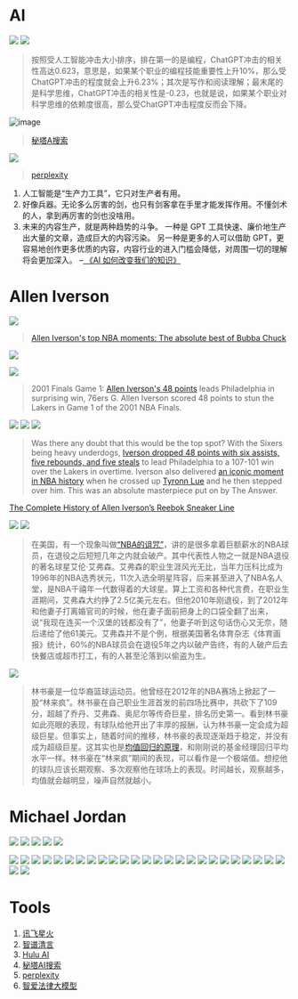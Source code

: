 # AI

![](https://github.com/ipr9/ipr9/assets/163503847/8e33ce97-4845-459e-a99b-b64c0f6fe908)
![](https://github.com/ipr9/ipr9/assets/163503847/a76fca58-e59f-4be1-a7a8-df2a190f07db)
> 按照受人工智能冲击大小排序，排在第一的是编程，ChatGPT冲击的相关性高达0.623，意思是，如果某个职业的编程技能重要性上升10%，那么受ChatGPT冲击的程度就会上升6.23%；其次是写作和阅读理解；最末尾的是科学思维，ChatGPT冲击的相关性是-0.23，也就是说，如果某个职业对科学思维的依赖度很高，那么受ChatGPT冲击程度反而会下降。

![image](https://github.com/ipr9/ipr9/assets/163503847/12dd0e01-9c9d-4a47-b82d-0957a5c4bbf0)
> [秘塔A搜索](https://metaso.cn/)

![](https://github.com/ipr9/ipr9/assets/163503847/9159bdb3-1fe4-4a97-a647-9bcedf0bcf8b)
> [perplexity](https://www.perplexity.ai/)

1. 人工智能是“生产力工具”，它只对生产者有用。
2. 好像兵器。无论多么厉害的剑，也只有剑客拿在手里才能发挥作用。不懂剑术的人，拿到再厉害的剑也没啥用。
3. 未来的内容生产，就是两种趋势的斗争。 一种是 GPT 工具快速、廉价地生产出大量的文章，造成巨大的内容污染。 另一种是更多的人可以借助 GPT，更容易地创作更多优质的内容，内容行业的进入门槛会降低，对周围一切的理解将会更加深入。 –[ 《AI 如何改变我们的知识》](https://slite.com/blog/gpt-knowledge-revolution-is-coming)

# Allen Iverson 

![](https://github.com/8ipr/8ipr/assets/163694726/5f06721e-db9a-428a-b4ae-de999933d24c)
> [Allen Iverson's top NBA moments: The absolute best of Bubba Chuck](https://www.si.com/nba/2016/09/07/allen-iverson-76ers-nuggets-georgetown-hall-of-fame-michael-jordan-tyronn-lue)

![](https://github.com/8ipr/8ipr/assets/163694726/3af8d03b-afa7-48d1-b1a1-096817a8b653)

![](https://github.com/8ipr/8ipr/assets/163694726/991858e0-e3bc-4570-b767-390daa39f4f4)
> 2001 Finals Game 1: [Allen Iverson's 48 points](https://www.nba.com/watch/video/game-1-allen-iversons-48-points-leads-philadelphia-in-surprising-win) leads Philadelphia in surprising win, 76ers G. Allen Iverson scored 48 points to stun the Lakers in Game 1 of the 2001 NBA Finals.

![](https://github.com/8ipr/8ipr/assets/163694726/6f5f7989-91f5-4953-9176-5a4d5b2e641e)
![](https://github.com/8ipr/8ipr/assets/163694726/08fb77e3-1561-41f8-bed0-3766e1b5775c)
![](https://github.com/8ipr/8ipr/assets/163694726/d7354013-811b-4b01-86d5-3b61830bd485)
> Was there any doubt that this would be the top spot? With the Sixers being heavy underdogs, [Iverson dropped 48 points with six assists, five rebounds, and five steals](https://sixerswire.usatoday.com/lists/top-5-playoff-performances-in-allen-iversons-storied-sixers-career/) to lead Philadelphia to a 107-101 win over the Lakers in overtime. Iverson also delivered [an iconic moment in NBA history](https://www.sbnation.com/lookit/2017/6/6/15746444/allen-iverson-stepping-over-tyronn-lue-photo-anniversary-bystanders) when he crossed up [Tyronn Lue](https://www.nssmag.com/en/sports/11140/allen-iverson-tyronn-lue-step-over) and he then stepped over him. This was an absolute masterpiece put on by The Answer.

[The Complete History of Allen Iverson’s Reebok Sneaker Line](https://www.nicekicks.com/numbers-allen-iversons-stats-signature-sneakers/)

![](https://github.com/8ipr/8ipr/assets/163694726/8560e006-f50b-4dd4-bb13-60d04f6a6f98)
![](https://github.com/8ipr/8ipr/assets/163694726/24183460-56f0-4998-ac37-30565f9df7ec)
> 在美国，有一个现象叫做[“NBA的诅咒”](https://www.dedao.cn/course/article?id=R2Mo65zY4QZ3Vnm9paKqEdNAa98jGB&source=search)，讲的是很多拿着巨额薪水的NBA球员，在退役之后短短几年之内就会破产。其中代表性人物之一就是NBA退役的著名球星艾伦·艾弗森。艾弗森的职业生涯风光无比，当年力压科比成为1996年的NBA选秀状元，11次入选全明星阵容，后来甚至进入了NBA名人堂，是NBA千禧年一代数得着的大球星。算上工资和各种代言费，在职业生涯期间，艾弗森大约挣了2.5亿美元左右。但他2010年刚退役，到了2012年和他妻子打离婚官司的时候，他在妻子面前把身上的口袋全翻了出来，说“我现在连买一个汉堡的钱都没有了”，他妻子听到这句话伤心又无奈，随后递给了他61美元。艾弗森并不是个例，根据美国著名体育杂志《体育画报》统计，60%的NBA球员会在退役5年之内以破产告终，有的人破产后去快餐店或超市打工，有的人甚至沦落到以偷盗为生。

![](https://github.com/8ipr/8ipr/assets/163694726/8977da7a-c06e-4992-9cd1-885072005b2d)
> 林书豪是一位华裔篮球运动员。他曾经在2012年的NBA赛场上掀起了一股“林来疯”。林书豪在自己职业生涯首发的前四场比赛中，共砍下了109分，超越了乔丹、艾弗森、奥尼尔等传奇巨星，排名历史第一。看到林书豪如此亮眼的表现，有球队给他开出了丰厚的报酬，认为林书豪一定会成为超级巨星。但事实上，随着时间的推移，林书豪的表现逐渐趋于稳定，并没有成为超级巨星。这其实也是[均值回归的原理](https://www.dedao.cn/course/article?id=WqavDm012GolV7OPaOVxPjEy8zdk73&source=search)，和刚刚说的基金经理回归平均水平一样。林书豪在“林来疯”期间的表现，可以看作是一个极端值。想挖他的球队应该长期观察、多次观察他在球场上的表现。时间越长，观察越多，均值就会越明显，噪声自然就越小。

# Michael Jordan

![](https://github.com/8ipr/8ipr/assets/163694726/8f9515fc-8873-485b-a6e8-1d8f105d4b1c)
![](https://github.com/8ipr/8ipr/assets/163694726/107c1b5c-495b-4a2d-ba3d-cfbc0afdeefd)
![](https://github.com/8ipr/8ipr/assets/163694726/7b2bf170-67db-448a-95e6-fe3f519db2b5)
![](https://github.com/8ipr/8ipr/assets/163694726/8ef378d0-a06b-41e7-be22-24598a4f1b6a)
![](https://github.com/8ipr/8ipr/assets/163694726/c216fe91-06e6-4197-886a-915d1bbb45ff)



![](https://github.com/8ipr/8ipr/assets/163694726/69f844a4-a7d8-47bc-a2bc-646fb5b0d3a2)
![](https://github.com/8ipr/8ipr/assets/163694726/659cada5-50ee-4b95-b015-a95ae11edb85)
![](https://github.com/8ipr/8ipr/assets/163694726/52b96538-cd88-4d0b-8612-eb2a05f6dfe2)
![](https://github.com/8ipr/8ipr/assets/163694726/2edaae4a-4963-40be-ae8b-e3b234c378cf)
![](https://github.com/8ipr/8ipr/assets/163694726/ced998f1-f26c-47cb-a401-a4cf1437060a)
![](https://github.com/8ipr/8ipr/assets/163694726/e76f7d61-2e4c-446f-8bfc-dd6679bf833b)
![](https://github.com/8ipr/8ipr/assets/163694726/553f080e-4444-4164-9212-26ad42c2458b)
![](https://github.com/8ipr/8ipr/assets/163694726/31e015a9-30ed-477f-941a-fa1e475b08ab)
![](https://github.com/8ipr/8ipr/assets/163694726/f74b7963-1506-4d4b-aa74-184c7d3bfbd9)
![](https://github.com/8ipr/8ipr/assets/163694726/ac54ecc2-928c-4910-86a7-c5927b7a8ed3)
![](https://github.com/8ipr/8ipr/assets/163694726/90a2dc39-487c-4c39-a18f-5f837fdcb7bf)
![](https://github.com/8ipr/8ipr/assets/163694726/2152aa1c-f64e-4cd5-8d4e-324e4eef0b64)
![](https://github.com/8ipr/8ipr/assets/163694726/2cab0ed5-0f2c-4c12-8577-75ed33fa2b2b)
![](https://github.com/8ipr/8ipr/assets/163694726/e9908706-e0dc-4376-8552-608e8d0148ba)
![](https://github.com/8ipr/8ipr/assets/163694726/7f0dcfc2-fdda-4a14-bfb0-3818ccfcc2d5)
![](https://github.com/8ipr/8ipr/assets/163694726/34e99c4d-9938-4373-a29f-1f5065d9d357)
![](https://github.com/8ipr/8ipr/assets/163694726/d433c995-c94a-4400-82e4-dc81a0118972)
![](https://github.com/8ipr/8ipr/assets/163694726/1fe7c208-bf95-4671-bc13-bde86931e248)
![](https://github.com/8ipr/8ipr/assets/163694726/e207b90c-ff90-4ac4-ba1d-c80be4c986ba)
![](https://github.com/8ipr/8ipr/assets/163694726/c2df3997-9bb7-4cb3-8512-d01b1f140aa4)
![](https://github.com/8ipr/8ipr/assets/163694726/9dd798c5-8e3d-430c-869b-f91ef21a8091)
![](https://github.com/8ipr/8ipr/assets/163694726/b955330a-a4cf-4677-9984-2f6a99d7ef49)
![](https://github.com/8ipr/8ipr/assets/163694726/af7ae89e-04b4-414f-88c9-a2147d384d38)
![](https://github.com/8ipr/8ipr/assets/163694726/e28b2697-83cc-4600-ad4f-42162a9169b6)
![](https://github.com/8ipr/8ipr/assets/163694726/383bc201-901c-4809-a11d-2ebb8f25cc03)
![](https://github.com/8ipr/8ipr/assets/163694726/f28dc549-38d9-4d3b-aa92-a084fa04e68a)
![](https://github.com/8ipr/8ipr/assets/163694726/c9a011ed-6911-4aff-824a-951b17f5f574)

# Tools

1. [讯飞星火](https://xinghuo.xfyun.cn/)
2. [智谱清言](https://chatglm.cn/main/alltoolsdetail)
3. [Hulu AI](https://h5.cxyhub.com/home)
4. [秘塔AI搜索](https://metaso.cn/)
5. [perplexity](https://www.perplexity.ai/)
6. [智爱法律大模型](https://www.zhiexa.com/index)
